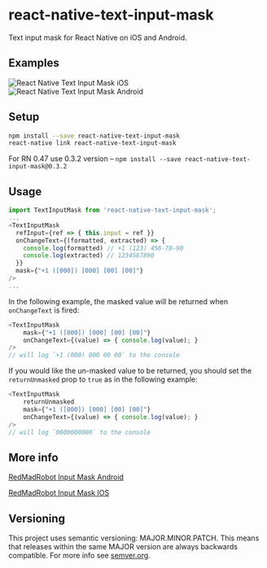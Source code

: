 # react-native-text-input-mask
Text input mask for React Native on iOS and Android.

## Examples

![React Native Text Input Mask iOS](https://s3.amazonaws.com/react-native-text-input-mask/react-native-text-input-mask-ios.gif)
![React Native Text Input Mask Android](https://s3.amazonaws.com/react-native-text-input-mask/react-native-text-input-mask-android-updated.gif)

## Setup

```bash
npm install --save react-native-text-input-mask
react-native link react-native-text-input-mask
```

For RN 0.47 use 0.3.2 version – `npm install --save react-native-text-input-mask@0.3.2`

## Usage

```javascript
import TextInputMask from 'react-native-text-input-mask';
...
<TextInputMask
  refInput={ref => { this.input = ref }}
  onChangeText={(formatted, extracted) => {
    console.log(formatted) // +1 (123) 456-78-90
    console.log(extracted) // 1234567890
  }}
  mask={"+1 ([000]) [000] [00] [00]"}
/>
...
```

In the following example, the masked value will be returned when `onChangeText` is fired:

```javascript
<TextInputMask
    mask={"+1 ([000]) [000] [00] [00]"}
    onChangeText={(value) => { console.log(value); }
/>
// will log `+1 (000) 000 00 00` to the console
```

If you would like the un-masked value to be returned, you should set the `returnUnmasked`
prop to `true` as in the following example:

```javascript
<TextInputMask
    returnUnmasked
    mask={"+1 ([000]) [000] [00] [00]"}
    onChangeText={(value) => { console.log(value); }
/>
// will log `0000000000` to the console
```

## More info

[RedMadRobot Input Mask Android](https://github.com/RedMadRobot/input-mask-android)

[RedMadRobot Input Mask IOS](https://github.com/RedMadRobot/input-mask-ios)

## Versioning

This project uses semantic versioning: MAJOR.MINOR.PATCH.
This means that releases within the same MAJOR version are always backwards compatible. For more info see [semver.org](http://semver.org/).

